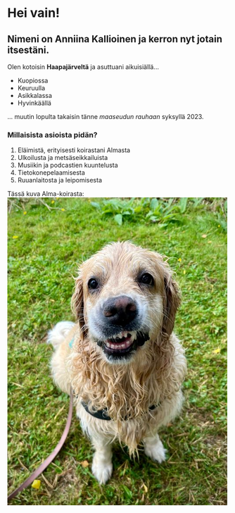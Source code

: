 # Hei vain!
## Nimeni on Anniina Kallioinen ja kerron nyt jotain itsestäni.
Olen kotoisin **Haapajärveltä** ja asuttuani aikuisiällä...
- Kuopiossa
- Keuruulla
- Asikkalassa
- Hyvinkäällä
  
... muutin lopulta takaisin tänne *maaseudun rauhaan* syksyllä 2023.

### Millaisista asioista pidän?
1. Eläimistä, erityisesti koirastani Almasta
2. Ulkoilusta ja metsäseikkailuista
3. Musiikin ja podcastien kuuntelusta
4. Tietokonepelaamisesta
5. Ruuanlaitosta ja leipomisesta

Tässä kuva Alma-koirasta:
![alt text](ammuli.jpg)
